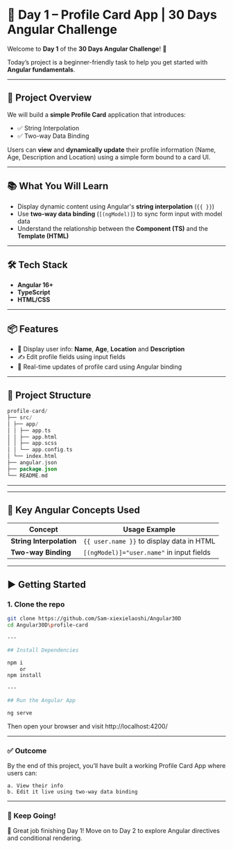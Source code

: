 # 📅 Day 1 – Profile Card App | 30 Days Angular Challenge

Welcome to **Day 1** of the **30 Days Angular Challenge**! 🎉

Today’s project is a beginner-friendly task to help you get started with **Angular fundamentals**.

---

## 🎯 Project Overview

We will build a **simple Profile Card** application that introduces:

- ✅ String Interpolation
- ✅ Two-way Data Binding

Users can **view** and **dynamically update** their profile information (Name, Age, Description and Location) using a simple form bound to a card UI.

---

## 📚 What You Will Learn

- Display dynamic content using Angular's **string interpolation** (`{{ }}`)
- Use **two-way data binding** (`[(ngModel)]`) to sync form input with model data
- Understand the relationship between the **Component (TS)** and the **Template (HTML)**

---

## 🛠️ Tech Stack

- **Angular 16+**
- **TypeScript**
- **HTML/CSS**

---

## 📦 Features

- 👤 Display user info: **Name**, **Age**, **Location** and **Description**
- ✍️ Edit profile fields using input fields
- 🔁 Real-time updates of profile card using Angular binding

---

## 📁 Project Structure

```kotlin
profile-card/
├── src/
│ ├── app/
│ │ ├── app.ts
│ │ ├── app.html
│ │ ├── app.scss
│ │ └── app.config.ts
│ └── index.html
├── angular.json
├── package.json
└── README.md
```

---


---

## 🧱 Key Angular Concepts Used

| Concept                | Usage Example                             |
|------------------------|--------------------------------------------|
| **String Interpolation** | `{{ user.name }}` to display data in HTML |
| **Two-way Binding**      | `[(ngModel)]="user.name"` in input fields |

---

## ▶️ Getting Started

### 1. Clone the repo
```bash
git clone https://github.com/Sam-xiexielaoshi/Angular30D
cd Angular30D\profile-card

---

## Install Dependencies

npm i 
    or
npm install

---

## Run the Angular App

ng serve
```

Then open your browser and visit http://localhost:4200/

---

### ✅ Outcome
By the end of this project, you’ll have built a working Profile Card App where users can:

    a. View their info
    b. Edit it live using two-way data binding

---

### 🙌 Keep Going!
🎉 Great job finishing Day 1!
Move on to Day 2 to explore Angular directives and conditional rendering.